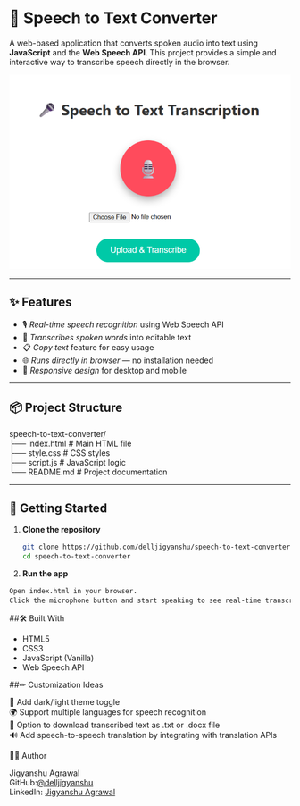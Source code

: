 # 🎤 Speech to Text Converter  

A web-based application that converts spoken audio into text using **JavaScript** and the **Web Speech API**. This project provides a simple and interactive way to transcribe speech directly in the browser.  

![Screenshot](screenshot4.png)  

---
## ✨ Features  

- 🎙 *Real-time speech recognition* using Web Speech API  
- 📝 *Transcribes spoken words* into editable text  
- 📋 *Copy text* feature for easy usage  
- 🌐 *Runs directly in browser* — no installation needed  
- 📱 *Responsive design* for desktop and mobile  

---

## 📦 Project Structure  <br/>
speech-to-text-converter/ <br/>
├── index.html # Main HTML file <br/>
├── style.css # CSS styles <br/>
├── script.js # JavaScript logic <br/>
└── README.md # Project documentation <br/>

---

## 🚀 Getting Started  

1. **Clone the repository**  
   ```bash
   git clone https://github.com/delljigyanshu/speech-to-text-converter.git
   cd speech-to-text-converter
      ```
2. **Run the app**
  ```bash
Open index.html in your browser.
Click the microphone button and start speaking to see real-time transcription.
   ```

##🛠 Built With

- HTML5 <br/>
- CSS3 <br/>
- JavaScript (Vanilla) <br/>
- Web Speech API <br/>

##✏ Customization Ideas

🎨 Add dark/light theme toggle <br/>
🌍 Support multiple languages for speech recognition <br/>
💾 Option to download transcribed text as .txt or .docx file <br/>
🔊 Add speech-to-speech translation by integrating with translation APIs <br/>

🙋‍♂ Author

Jigyanshu Agrawal <br/>
GitHub:[@delljigyanshu](https://github.com/delljigyanshu/speech-to-text-converter) <br/>
LinkedIn: [Jigyanshu Agrawal](https://www.linkedin.com/in/jigyanshu-agrawal?utm_source=share&utm_campaign=share_via&utm_content=profile&utm_medium=android_app ) <br/>
